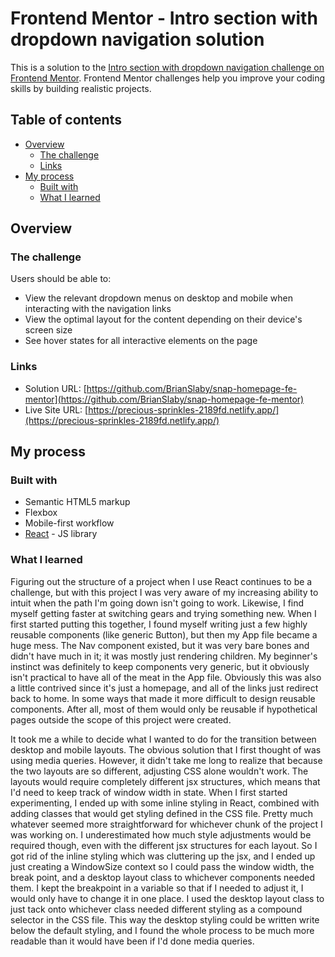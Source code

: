 # Frontend Mentor - Intro section with dropdown navigation solution

This is a solution to the [Intro section with dropdown navigation challenge on Frontend Mentor](https://www.frontendmentor.io/challenges/intro-section-with-dropdown-navigation-ryaPetHE5). Frontend Mentor challenges help you improve your coding skills by building realistic projects. 

## Table of contents

- [Overview](#overview)
  - [The challenge](#the-challenge)
  - [Links](#links)
- [My process](#my-process)
  - [Built with](#built-with)
  - [What I learned](#what-i-learned)

## Overview

### The challenge

Users should be able to:

- View the relevant dropdown menus on desktop and mobile when interacting with the navigation links
- View the optimal layout for the content depending on their device's screen size
- See hover states for all interactive elements on the page

### Links

- Solution URL: [https://github.com/BrianSlaby/snap-homepage-fe-mentor](https://github.com/BrianSlaby/snap-homepage-fe-mentor)
- Live Site URL: [https://precious-sprinkles-2189fd.netlify.app/](https://precious-sprinkles-2189fd.netlify.app/)

## My process

### Built with

- Semantic HTML5 markup
- Flexbox
- Mobile-first workflow
- [React](https://reactjs.org/) - JS library

### What I learned

Figuring out the structure of a project when I use React continues to be a challenge, but with this project I was very aware of my increasing ability to intuit when the path I'm going down isn't going to work.  Likewise, I find myself getting faster at switching gears and trying something new.  When I first started putting this together, I found myself writing just a few highly reusable components (like generic Button), but then my App file became a huge mess.  The Nav component existed, but it was very bare bones and didn't have much in it; it was mostly just rendering children.  My beginner's instinct was definitely to keep components very generic, but it obviously isn't practical to have all of the meat in the App file.  Obviously this was also a little contrived since it's just a homepage, and all of the links just redirect back to home.  In some ways that made it more difficult to design reusable components.  After all, most of them would only be reusable if hypothetical pages outside the scope of this project were created.

It took me a while to decide what I wanted to do for the transition between desktop and mobile layouts.  The obvious solution that I first thought of was using media queries.  However, it didn't take me long to realize that because the two layouts are so different, adjusting CSS alone wouldn't work.  The layouts would require completely different jsx structures, which means that I'd need to keep track of window width in state.  When I first started experimenting, I ended up with some inline styling in React, combined with adding classes that would get styling defined in the CSS file.  Pretty much whatever seemed more straightforward for whichever chunk of the project I was working on.  I underestimated how much style adjustments would be required though, even with the different jsx structures for each layout.  So I got rid of the inline styling which was cluttering up the jsx, and I ended up just creating a WindowSize context so I could pass the window width, the break point, and a desktop layout class to whichever components needed them.  I kept the breakpoint in a variable so that if I needed to adjust it, I would only have to change it in one place.  I used the desktop layout class to just tack onto whichever class needed different styling as a compound selector in the CSS file.  This way the desktop styling could be written write below the default styling, and I found the whole process to be much more readable than it would have been if I'd done media queries.